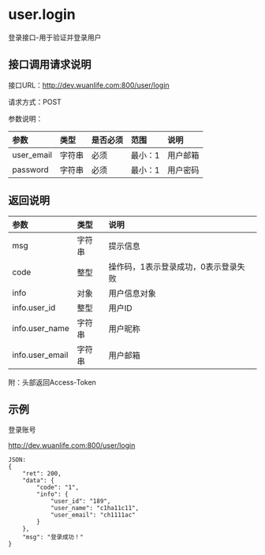 # user.login

登录接口-用于验证并登录用户

## 接口调用请求说明

接口URL：http://dev.wuanlife.com:800/user/login

请求方式：POST

参数说明：

|参数|类型|是否必须|范围|说明|
|:--|:--|:--|:--|:--|
|user_email     |  字符串| 必须    |      最小：1|           用户邮箱|
|password  |  字符串 |必须     |       最小：1|         用户密码|

## 返回说明

|参数|类型|说明|
|:--|:--|:--|
|msg        |     字符串 |提示信息|
|code       |     整型  | 操作码，1表示登录成功，0表示登录失败|
|info         |   对象 |  用户信息对象|
|info.user_id  |   整型  | 用户ID|
|info.user_name |  字符串 |用户昵称|
|info.user_email    |  字符串 |用户邮箱|

附：头部返回Access-Token

## 示例

登录账号

http://dev.wuanlife.com:800/user/login

    JSON:
    {
        "ret": 200,
        "data": {
            "code": "1",
            "info": {
                "user_id": "189",
                "user_name": "c1ha11c11",
                "user_email": "ch1111ac"
            }
        },
        "msg": "登录成功！"
    }
